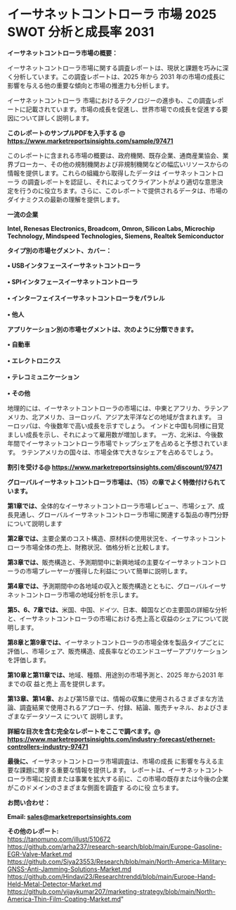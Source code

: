 # イーサネットコントローラ 市場 2025 SWOT 分析と成長率 2031

<strong><b>イーサネットコントローラ市場の概要：</b></strong>

イーサネットコントローラ市場に関する調査レポートは、現状と課題を巧みに深く分析しています。この調査レポートは、2025 年から 2031 年の市場の成長に影響を与える他の重要な傾向と市場の推進力も分析します。

イーサネットコントローラ 市場におけるテクノロジーの進歩も、この調査レポートに記載されています。市場の成長を促進し、世界市場での成長を促進する要因について詳しく説明します。

<strong>このレポートのサンプルPDFを入手する @ <a href=https://www.marketreportsinsights.com/sample/97471>https://www.marketreportsinsights.com/sample/97471</a></strong>

このレポートに含まれる市場の概要は、政府機関、既存企業、通商産業協会、業界ブローカー、その他の規制機関および非規制機関などの幅広いリソースからの情報を提供します。これらの組織から取得したデータは イーサネットコントローラ の調査レポートを認証し、それによってクライアントがより適切な意思決定を行うのに役立ちます。さらに、このレポートで提供されるデータは、市場のダイナミクスの最新の理解を提供します。

<strong>一流の企業</strong>

<strong><b>Intel, Renesas Electronics, Broadcom, Omron, Silicon Labs, Microchip Technology, Mindspeed Technologies, Siemens, Realtek Semiconductor</b></strong>

<strong><b>タイプ別の市場セグメント、カバー：</b></strong>

<strong>• USBインタフェースイーサネットコントローラ<br><br>•  SPIインタフェースイーサネットコントローラ<br><br>• インターフェイスイーサネットコントローラをパラレル<br><br>• 他人</strong>

<strong><b>アプリケーション別の市場セグメントは、次のように分類できます。</b></strong>

<strong>• 自動車<br><br>• エレクトロニクス<br><br>• テレコミュニケーション<br><br>• その他</strong>

 地理的には、イーサネットコントローラの市場には、中東とアフリカ、ラテンアメリカ、北アメリカ、ヨーロッパ、アジア太平洋などの地域が含まれます。 ヨーロッパは、今後数年で高い成長を示すでしょう。 インドと中国も同様に目覚ましい成長を示し、それによって雇用数が増加します。 一方、北米は、今後数年間でイーサネットコントローラ市場でトップシェアを占めると予想されています。 ラテンアメリカの国々は、市場全体で大きなシェアを占めるでしょう。

<strong>割引を受ける@ <a href=https://www.marketreportsinsights.com/discount/97471>https://www.marketreportsinsights.com/discount/97471</a></strong>

<strong><b>グローバルイーサネットコントローラ市場は、（15）の章でよく特徴付けられています。</b></strong>

<strong><b>第</b></strong><strong><b>1章では、</b></strong>全体的なイーサネットコントローラ市場レビュー、市場シェア、成長見通し、グローバルイーサネットコントローラ市場に関連する製品の専門分野について説明します

<strong><b>第2章では、</b></strong>主要企業のコスト構造、原材料の使用状況を、イーサネットコントローラ市場全体の売上、財務状況、価格分析と比較します。

<strong><b>第3章では、</b></strong>販売構造と、予測期間中に新興地域の主要なイーサネットコントローラの市場プレーヤーが獲得した利益について簡単に説明します。

<strong><b>第4章では、</b></strong>予測期間中の各地域の収入と販売構造とともに、グローバルイーサネットコントローラ市場の地域分析を示します。

<strong><b>第5、6、7章では、</b></strong>米国、中国、ドイツ、日本、韓国などの主要国の詳細な分析と、イーサネットコントローラの市場における売上高と収益のシェアについて説明します。

<strong><b>第8章と第9章では、</b></strong>イーサネットコントローラの市場全体を製品タイプごとに評価し、市場シェア、販売構造、成長率などのエンドユーザーアプリケーションを評価します。

<strong><b>第10章と第11章では、</b></strong>地域、種類、用途別の市場予測と、2025 年から2031 年までの収 益と売上 高を提供します。

<strong><b>第13章、第14章、</b></strong>および第15章では、情報の収集に使用されるさまざまな方法論、調査結果で使用されるアプローチ、付録、結論、販売チャネル、およびさまざまなデータソース について 説明します。

<strong>詳細な目次を含む完全なレポートをここで調べます。@ <a href=https://www.marketreportsinsights.com/industry-forecast/ethernet-controllers-industry-97471>https://www.marketreportsinsights.com/industry-forecast/ethernet-controllers-industry-97471</a></strong>

<strong><b>最後に、</b></strong>イーサネットコントローラ市場調査は、市場の成長 に影響を</a>与える主要な課題に関する重要な情報を提供します。 レポートは、イーサネットコントローラ市場に投資または事業を拡大する前に、この市場の既存または今後の企業がこのドメインのさまざまな側面を調査す るのに役 立ちます。

<strong><b>お問い合わせ：</b></strong>

<strong>Email: </strong><a href=mailto:sales@marketreportsinsights.com><strong>sales@marketreportsinsights.com</strong></a>

<strong>その他のレポート:</strong>
<br>
<a href=https://tanomuno.com/illust/510672>https://tanomuno.com/illust/510672</a>
<br>
<a href=https://github.com/arha237/research-search/blob/main/Europe-Gasoline-EGR-Valve-Market.md>https://github.com/arha237/research-search/blob/main/Europe-Gasoline-EGR-Valve-Market.md</a>
<br>
<a href=https://github.com/Siya23553/Research/blob/main/North-America-Military-GNSS-Anti-Jamming-Solutions-Market.md>https://github.com/Siya23553/Research/blob/main/North-America-Military-GNSS-Anti-Jamming-Solutions-Market.md</a>
<br>
<a href=https://github.com/Hindavi23/Researchtrendd/blob/main/Europe-Hand-Held-Metal-Detector-Market.md>https://github.com/Hindavi23/Researchtrendd/blob/main/Europe-Hand-Held-Metal-Detector-Market.md</a>
<br>
<a href=https://github.com/vijaykumar207/marketing-strategy/blob/main/North-America-Thin-Film-Coating-Market.md>https://github.com/vijaykumar207/marketing-strategy/blob/main/North-America-Thin-Film-Coating-Market.md</a>"
